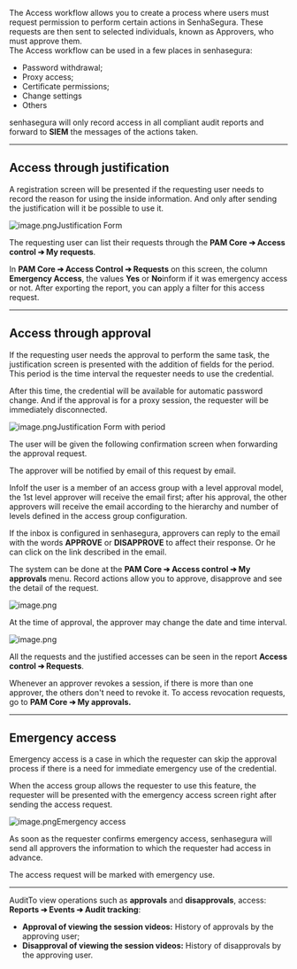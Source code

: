 The Access workflow allows you to create a process where users must request permission to perform certain actions in SenhaSegura. These requests are then sent to selected individuals, known as Approvers, who must approve them.  
The Access workflow can be used in a few places in senhasegura:

* Password withdrawal;
* Proxy access;
* Certificate permissions;
* Change settings
* Others

senhasegura will only record access in all compliant audit reports and forward to **SIEM** the messages of the actions taken.



---

## Access through justification

A registration screen will be presented if the requesting user needs to record the reason for using the inside information. And only after sending the justification will it be possible to use it.

  


![image.png](https://cdn.document360.io/5a1d58df-64ce-42a2-8b23-688477d32f33/Images/Documentation/image%2892%29.png)Justification Form 

  


The requesting user can list their requests through the **PAM Core ➔ Access control ➔ My requests**.

In **PAM Core ➔ Access Control ➔ Requests** on this screen, the column **Emergency Access**, the values **Yes** or **No**inform if it was emergency access or not. After exporting the report, you can apply a filter for this access request.



---

## Access through approval

If the requesting user needs the approval to perform the same task, the justification screen is presented with the addition of fields for the period. This period is the time interval the requester needs to use the credential.

After this time, the credential will be available for automatic password change. And if the approval is for a proxy session, the requester will be immediately disconnected.

  


![image.png](https://cdn.document360.io/5a1d58df-64ce-42a2-8b23-688477d32f33/Images/Documentation/image%2894%29.png)Justification Form with period 

  


The user will be given the following confirmation screen when forwarding the approval request.

The approver will be notified by email of this request by email.

InfoIf the user is a member of an access group with a level approval model, the 1st level approver will receive the email first; after his approval, the other approvers will receive the email according to the hierarchy and number of levels defined in the access group configuration.

If the inbox is configured in senhasegura, approvers can reply to the email with the words **APPROVE** or **DISAPPROVE** to affect their response. Or he can click on the link described in the email.

The system can be done at the **PAM Core ➔ Access control ➔ My approvals** menu. Record actions allow you to approve, disapprove and see the detail of the request.

  


![image.png](https://cdn.document360.io/5a1d58df-64ce-42a2-8b23-688477d32f33/Images/Documentation/image%2895%29.png)

  


At the time of approval, the approver may change the date and time interval.

  
![image.png](https://cdn.document360.io/5a1d58df-64ce-42a2-8b23-688477d32f33/Images/Documentation/image%2896%29.png)  


All the requests and the justified accesses can be seen in the report **Access control ➔ Requests**.

Whenever an approver revokes a session, if there is more than one approver, the others don't need to revoke it. To access revocation requests, go to **PAM Core ➔ My approvals.**

  




---

## Emergency access

Emergency access is a case in which the requester can skip the approval process if there is a need for immediate emergency use of the credential. 

When the access group allows the requester to use this feature, the requester will be presented with the emergency access screen right after sending the access request.

  


![image.png](https://cdn.document360.io/5a1d58df-64ce-42a2-8b23-688477d32f33/Images/Documentation/image%2897%29.png)Emergency access 

  


As soon as the requester confirms emergency access, senhasegura will send all approvers the information to which the requester had access in advance.

The access request will be marked with emergency use.

  




---

AuditTo view operations such as **approvals** and **disapprovals**, access: **Reports ➔ Events ➔ Audit tracking**:

* **Approval of viewing the session videos:** History of approvals by the approving user;
* **Disapproval of viewing the session videos:** History of disapprovals by the approving user.
